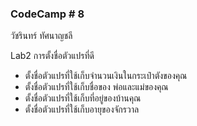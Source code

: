 ###  CodeCamp # 8
วัชรินทร์ ทัศนาญชลี



Lab2 การตั้งชื่อตัวแปรที่ดี
- ตั้งชื่อตัวแปรที่ใช้เก็บจำนวนเงินในกระเป๋าตังของคุณ
- ตั้งชื่อตัวแปรที่ใช้เก็บชื่อของ พ่อและแม่ของคุณ
- ตั้งชื่อตัวแปรที่ใช้เก็บที่อยู่ของบ้านคุณ
- ตั้งชื่อตัวแปรที่ใช้เก็บอายุของจักรวาล